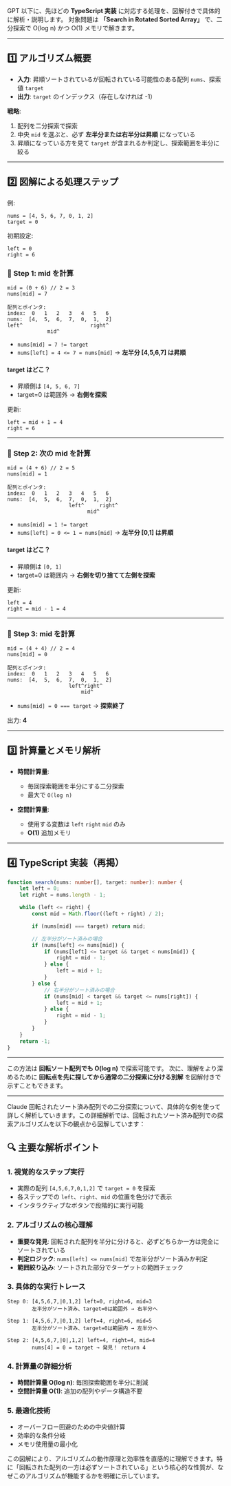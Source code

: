 GPT
以下に、先ほどの **TypeScript 実装** に対応する処理を、図解付きで具体的に解析・説明します。
対象問題は **「Search in Rotated Sorted Array」** で、二分探索で O(log n) かつ O(1) メモリで解きます。

---

## 1️⃣ アルゴリズム概要

* **入力**: 昇順ソートされているが回転されている可能性のある配列 `nums`、探索値 `target`
* **出力**: `target` のインデックス（存在しなければ -1）

**戦略**:

1. 配列を二分探索で探索
2. 中央 `mid` を選ぶと、必ず **左半分または右半分は昇順** になっている
3. 昇順になっている方を見て `target` が含まれるか判定し、探索範囲を半分に絞る

---

## 2️⃣ 図解による処理ステップ

例:

```
nums = [4, 5, 6, 7, 0, 1, 2]
target = 0
```

初期設定:

```
left = 0
right = 6
```

### 🔹 Step 1: mid を計算

```
mid = (0 + 6) // 2 = 3
nums[mid] = 7

配列とポインタ:
index:  0   1   2   3   4   5   6
nums:  [4,  5,  6,  7,  0,  1,  2]
left^                      right^
             mid^
```

* `nums[mid] = 7 != target`
* `nums[left] = 4 <= 7 = nums[mid]` → **左半分 \[4,5,6,7] は昇順**

#### target はどこ？

* 昇順側は `[4, 5, 6, 7]`
* target=0 は範囲外 → **右側を探索**

更新:

```
left = mid + 1 = 4
right = 6
```

---

### 🔹 Step 2: 次の mid を計算

```
mid = (4 + 6) // 2 = 5
nums[mid] = 1

配列とポインタ:
index:  0   1   2   3   4   5   6
nums:  [4,  5,  6,  7,  0,  1,  2]
                    left^     right^
                          mid^
```

* `nums[mid] = 1 != target`
* `nums[left] = 0 <= 1 = nums[mid]` → **左半分 \[0,1] は昇順**

#### target はどこ？

* 昇順側は `[0, 1]`
* target=0 は範囲内 → **右側を切り捨てて左側を探索**

更新:

```
left = 4
right = mid - 1 = 4
```

---

### 🔹 Step 3: mid を計算

```
mid = (4 + 4) // 2 = 4
nums[mid] = 0

配列とポインタ:
index:  0   1   2   3   4   5   6
nums:  [4,  5,  6,  7,  0,  1,  2]
                    left^right^
                        mid^
```

* `nums[mid] = 0 === target` → **探索終了**

出力: **4**

---

## 3️⃣ 計算量とメモリ解析

* **時間計算量**:

  * 毎回探索範囲を半分にする二分探索
  * 最大で `O(log n)`

* **空間計算量**:

  * 使用する変数は `left` `right` `mid` のみ
  * **O(1)** 追加メモリ

---

## 4️⃣ TypeScript 実装（再掲）

```typescript
function search(nums: number[], target: number): number {
    let left = 0;
    let right = nums.length - 1;

    while (left <= right) {
        const mid = Math.floor((left + right) / 2);

        if (nums[mid] === target) return mid;

        // 左半分がソート済みの場合
        if (nums[left] <= nums[mid]) {
            if (nums[left] <= target && target < nums[mid]) {
                right = mid - 1;
            } else {
                left = mid + 1;
            }
        } else {
            // 右半分がソート済みの場合
            if (nums[mid] < target && target <= nums[right]) {
                left = mid + 1;
            } else {
                right = mid - 1;
            }
        }
    }
    return -1;
}
```

---

この方法は **回転ソート配列でも O(log n)** で探索可能です。
次に、理解をより深めるために **回転点を先に探してから通常の二分探索に分ける別解** を図解付きで示すこともできます。

---

Claude 
回転されたソート済み配列での二分探索について、具体的な例を使って詳しく解析していきます。この詳細解析では、回転されたソート済み配列での探索アルゴリズムを以下の観点から図解しています：

## 🔍 **主要な解析ポイント**

### 1. **視覚的なステップ実行**
- 実際の配列 `[4,5,6,7,0,1,2]` で `target = 0` を探索
- 各ステップでの `left`、`right`、`mid` の位置を色分けで表示
- インタラクティブなボタンで段階的に実行可能

### 2. **アルゴリズムの核心理解**
- **重要な発見**: 回転された配列を半分に分けると、必ずどちらか一方は完全にソートされている
- **判定ロジック**: `nums[left] <= nums[mid]` で左半分がソート済みか判定
- **範囲絞り込み**: ソートされた部分でターゲットの範囲チェック

### 3. **具体的な実行トレース**
```
Step 0: [4,5,6,7,|0,1,2] left=0, right=6, mid=3
        左半分がソート済み、target=0は範囲外 → 右半分へ

Step 1: [4,5,6,7,|0,1,2] left=4, right=6, mid=5  
        左半分がソート済み、target=0は範囲内 → 左半分へ

Step 2: [4,5,6,7,|0|,1,2] left=4, right=4, mid=4
        nums[4] = 0 = target → 発見！ return 4
```

### 4. **計算量の詳細分析**
- **時間計算量 O(log n)**: 毎回探索範囲を半分に削減
- **空間計算量 O(1)**: 追加の配列やデータ構造不要

### 5. **最適化技術**
- オーバーフロー回避のための中央値計算
- 効率的な条件分岐
- メモリ使用量の最小化

この図解により、アルゴリズムの動作原理と効率性を直感的に理解できます。特に「回転された配列の一方は必ずソートされている」という核心的な性質が、なぜこのアルゴリズムが機能するかを明確に示しています。